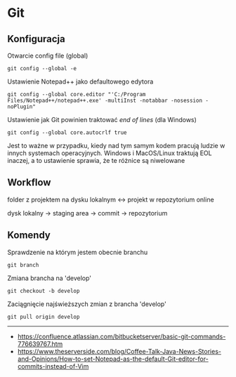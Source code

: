 # Git

## Konfiguracja

Otwarcie config file (global)
```
git config --global -e
```

Ustawienie Notepad++ jako defaultowego edytora
```
git config --global core.editor "'C:/Program Files/Notepad++/notepad++.exe' -multiInst -notabbar -nosession -noPlugin"
```

Ustawienie jak Git powinien traktować *end of lines* (dla Windows)
```
git config --global core.autocrlf true
```
Jest to ważne w przypadku, kiedy nad tym samym kodem pracują ludzie w innych systemach operacyjnych. Windows i MacOS/Linux traktują EOL inaczej, a to ustawienie sprawia, że te różnice są niwelowane

## Workflow

folder z projektem na dysku lokalnym <-> projekt w repozytorium online

dysk lokalny -> staging area -> commit -> repozytorium


## Komendy

Sprawdzenie na którym jestem obecnie branchu
```
git branch
```

Zmiana brancha na 'develop'
```
git checkout -b develop
```

Zaciągnięcie najświeższych zmian z brancha 'develop'
```
git pull origin develop
```

---
* https://confluence.atlassian.com/bitbucketserver/basic-git-commands-776639767.htm
* https://www.theserverside.com/blog/Coffee-Talk-Java-News-Stories-and-Opinions/How-to-set-Notepad-as-the-default-Git-editor-for-commits-instead-of-Vim